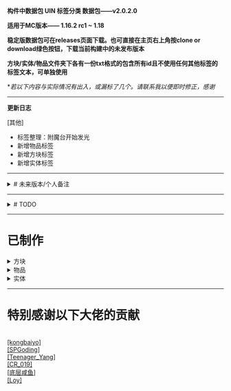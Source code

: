 **构件中数据包 UIN 标签分类 数据包——v2.0.2.0**

**适用于MC版本—— 1.16.2 rc1 ~ 1.18**

**稳定版数据包可在releases页面下载。也可直接在主页右上角按clone or download绿色按钮，下载当前构建中的未发布版本**

**方块/实体/物品文件夹下各有一份txt格式的包含所有id且不使用任何其他标签的标签文本，可单独使用**

**若以下内容与实际情况有出入，或漏标了几个。请联系我以便即时修正，感谢*


***

**更新日志**

[其他]
- 标签整理：附魔台开始发光
- 新增物品标签
- 新增方块标签
- 新增实体标签


***


<details>
<summary># 未来版本/个人备注</summary>

- 方块
	- 可能成为方块实体
		- 制箭台(minecraft:fletching_table)
	- 可能成为非方块实体
		- 床(#minecraft:beds)
	- 检查#minecraft:saplings是否会添加bamboo_sapling
	- blockstate 目前没收录的状态
		- attached,attachment,bites,bottom,charges,conditional,delay,disarmed,drag,eggs,enabled,extended,eye
		- hanging,hatch,hinge,in_wall,instrument,inverted,layers,leaves,locked,mode,moisture,note,occupied
		- part,persistent,pickles,short,signal_fire,unstable


- 物品


- 实体
	- 巨人(minecraft:giant)因没有AI，暂归类为passive
	- 铁傀儡，情况特殊，不纳入仇恨类型

</details>

***


<details>
<summary># TODO</summary>
*优先度由上至下，若有其他标签请求可在论坛内<a href="https://www.mcbbs.net/?725858" target="_blank">[回复/私信本人]</a>。实用、技术性的标签优先
<br>也可以写完后pull过来，验证过后合并*

<br>*存在部分争议的标签考虑移动到custom下，争议过大的标签将取消制作*

**谢谢各位的支持！**


- 方块
	- (同类方块标签化)
	- 非/常亮方块
	- 透光方块
	- 非完整方块——铁砧、门、耕地、半砖...
	- 占据两格的方块——如床，大箱子等


- 物品
	- (同类物品标签化)
	- 方块
	- 方块实体
	- 作物
	- 可右键物品


- 实体

</details>

***


# 已制作

<details>
<summary>方块</summary>
<br><h2>general</h2>
	<br><a href="https://raw.githubusercontent.com/ououn/UIN/master/data/uin/tags/blocks/general/amethyst.json" target="_blank">[amethyst]</a>——紫水晶
	<br><a href="https://raw.githubusercontent.com/ououn/UIN/master/data/uin/tags/blocks/general/amethyst_bud.json" target="_blank">[amethyst_bud]</a>——紫晶芽
	<br><a href="https://raw.githubusercontent.com/ououn/UIN/master/data/uin/tags/blocks/general/azaleas.json" target="_blank">[azaleas]</a>——杜鹃花丛
	<br><a href="https://raw.githubusercontent.com/ououn/UIN/master/data/uin/tags/blocks/general/chests.json" target="_blank">[chests]</a>——储物箱
	<br><a href="https://raw.githubusercontent.com/ououn/UIN/master/data/uin/tags/blocks/general/chiseled_stone.json" target="_blank">[chiseled_stone]</a>——錾制
	<br><a href="https://raw.githubusercontent.com/ououn/UIN/master/data/uin/tags/blocks/general/command_blocks.json" target="_blank">[command_blocks]</a>——命令方块
	<br><a href="https://raw.githubusercontent.com/ououn/UIN/master/data/uin/tags/blocks/general/concrete.json" target="_blank">[concrete]</a>——混凝土
	<br><a href="https://raw.githubusercontent.com/ououn/UIN/master/data/uin/tags/blocks/general/concrete_powder.json" target="_blank">[concrete_powder]</a>——混凝土粉末
	<br><a href="https://raw.githubusercontent.com/ououn/UIN/master/data/uin/tags/blocks/general/copper_blocks.json" target="_blank">[copper_blocks]</a>——铜块
	<br><a href="https://raw.githubusercontent.com/ououn/UIN/master/data/uin/tags/blocks/general/copper_cut.json" target="_blank">[copper_cut]</a>——切制铜块
	<br><a href="https://raw.githubusercontent.com/ououn/UIN/master/data/uin/tags/blocks/general/copper_exposed.json" target="_blank">[copper_exposed]</a>——斑驳铜块
	<br><a href="https://raw.githubusercontent.com/ououn/UIN/master/data/uin/tags/blocks/general/copper_oxidized.json" target="_blank">[copper_oxidized]</a>——氧化铜块
	<br><a href="https://raw.githubusercontent.com/ououn/UIN/master/data/uin/tags/blocks/general/copper_waxed.json" target="_blank">[copper_waxed]</a>——涂蜡铜块
	<br><a href="https://raw.githubusercontent.com/ououn/UIN/master/data/uin/tags/blocks/general/copper_weathered.json" target="_blank">[copper_weathered]</a>——锈蚀铜块
	<br><a href="https://raw.githubusercontent.com/ououn/UIN/master/data/uin/tags/blocks/general/cracked_stone.json" target="_blank">[cracked_stone]</a>——裂纹
	<br><a href="https://raw.githubusercontent.com/ououn/UIN/master/data/uin/tags/blocks/general/dead_coral_blocks.json" target="_blank">[dead_coral_blocks]</a>——失活的珊瑚块
	<br><a href="https://raw.githubusercontent.com/ououn/UIN/master/data/uin/tags/blocks/general/dead_coral_fans.json" target="_blank">[dead_coral_fans]</a>——失活的珊瑚扇
	<br><a href="https://raw.githubusercontent.com/ououn/UIN/master/data/uin/tags/blocks/general/dead_coral_wall_fans.json" target="_blank">[dead_coral_wall_fans]</a>——失活的墙上的珊瑚扇
	<br><a href="https://raw.githubusercontent.com/ououn/UIN/master/data/uin/tags/blocks/general/dead_corals.json" target="_blank">[dead_corals]</a>——失活的珊瑚
	<br><a href="https://raw.githubusercontent.com/ououn/UIN/master/data/uin/tags/blocks/general/deepslate_blocks.json" target="_blank">[deepslate_blocks]</a>——深层方块
	<br><a href="https://raw.githubusercontent.com/ououn/UIN/master/data/uin/tags/blocks/general/deepslate_ores.json" target="_blank">[deepslate_ores]</a>——深层矿
	<br><a href="https://raw.githubusercontent.com/ououn/UIN/master/data/uin/tags/blocks/general/dripleaf.json" target="_blank">[dripleaf]</a>——垂滴叶
	<br><a href="https://raw.githubusercontent.com/ououn/UIN/master/data/uin/tags/blocks/general/ferns.json" target="_blank">[ferns]</a>——蕨类
	<br><a href="https://raw.githubusercontent.com/ououn/UIN/master/data/uin/tags/blocks/general/fungus.json" target="_blank">[fungus]</a>——菌类
	<br><a href="https://raw.githubusercontent.com/ououn/UIN/master/data/uin/tags/blocks/general/furnaces.json" target="_blank">[furnaces]</a>——烤具
	<br><a href="https://raw.githubusercontent.com/ououn/UIN/master/data/uin/tags/blocks/general/gases.json" target="_blank">[gases]</a>——气体
	<br><a href="https://raw.githubusercontent.com/ououn/UIN/master/data/uin/tags/blocks/general/glass_blocks.json" target="_blank">[glass_blocks]</a>——玻璃
	<br><a href="https://raw.githubusercontent.com/ououn/UIN/master/data/uin/tags/blocks/general/glass_panes.json" target="_blank">[glass_panes]</a>——玻璃板
	<br><a href="https://raw.githubusercontent.com/ououn/UIN/master/data/uin/tags/blocks/general/grass.json" target="_blank">[grass]</a>——草丛
	<br><a href="https://raw.githubusercontent.com/ououn/UIN/master/data/uin/tags/blocks/general/ground_banners.json" target="_blank">[ground_banners]</a>——置地旗帜
	<br><a href="https://raw.githubusercontent.com/ououn/UIN/master/data/uin/tags/blocks/general/ground_skulls.json" target="_blank">[ground_skulls]</a>——置地头颅
	<br><a href="https://raw.githubusercontent.com/ououn/UIN/master/data/uin/tags/blocks/general/ground_torches.json" target="_blank">[ground_torches]</a>——置地火把
	<br><a href="https://raw.githubusercontent.com/ououn/UIN/master/data/uin/tags/blocks/general/infested.json" target="_blank">[infested]</a>——被虫蚀的方块
	<br><a href="https://raw.githubusercontent.com/ououn/UIN/master/data/uin/tags/blocks/general/lanterns.json" target="_blank">[lanterns]</a>——灯笼。灯笼和灵魂灯笼
	<br><a href="https://raw.githubusercontent.com/ououn/UIN/master/data/uin/tags/blocks/general/liquid.json" target="_blank">[liquid]</a>——液体
	<br><a href="https://raw.githubusercontent.com/ououn/UIN/master/data/uin/tags/blocks/general/mineral_blocks.json" target="_blank">[mineral_blocks]</a>——矿物块
	<br><a href="https://raw.githubusercontent.com/ououn/UIN/master/data/uin/tags/blocks/general/ores.json" target="_blank">[ores]</a>——原矿
	<br><a href="https://raw.githubusercontent.com/ououn/UIN/master/data/uin/tags/blocks/general/piston.json" target="_blank">[piston]</a>——活塞与其产物
	<br><a href="https://raw.githubusercontent.com/ououn/UIN/master/data/uin/tags/blocks/general/pumpkin_blocks.json" target="_blank">[pumpkin_blocks]</a>——南瓜，方块。南瓜，雕刻南瓜，南瓜灯
	<br><a href="https://raw.githubusercontent.com/ououn/UIN/master/data/uin/tags/blocks/general/raw_blocks.json" target="_blank">[raw_blocks]</a>——粗犷
	<br><a href="https://raw.githubusercontent.com/ououn/UIN/master/data/uin/tags/blocks/general/roots.json" target="_blank">[roots]</a>——菌素
	<br><a href="https://raw.githubusercontent.com/ououn/UIN/master/data/uin/tags/blocks/general/sandstones.json" target="_blank">[sandstones]</a>——砂岩
	<br><a href="https://raw.githubusercontent.com/ououn/UIN/master/data/uin/tags/blocks/general/seagrass.json" target="_blank">[seagrass]</a>——海草
	<br><a href="https://raw.githubusercontent.com/ououn/UIN/master/data/uin/tags/blocks/general/skulls.json" target="_blank">[skulls]</a>——头颅
	<br><a href="https://raw.githubusercontent.com/ououn/UIN/master/data/uin/tags/blocks/general/smooth_stone.json" target="_blank">[smooth_stone]</a>——平滑石类
	<br><a href="https://raw.githubusercontent.com/ououn/UIN/master/data/uin/tags/blocks/general/sponge.json" target="_blank">[sponge]</a>——海绵
	<br><a href="https://raw.githubusercontent.com/ououn/UIN/master/data/uin/tags/blocks/general/terracotta.json" target="_blank">[terracotta]</a>——陶瓦
	<br><a href="https://raw.githubusercontent.com/ououn/UIN/master/data/uin/tags/blocks/general/terracotta_glazed.json" target="_blank">[terracotta_glazed]</a>——带釉陶瓦
	<br><a href="https://raw.githubusercontent.com/ououn/UIN/master/data/uin/tags/blocks/general/torches.json" target="_blank">[torches]</a>——火把、红石火把
	<br><a href="https://raw.githubusercontent.com/ououn/UIN/master/data/uin/tags/blocks/general/vines.json" target="_blank">[vines]</a>——藤蔓
	<br><a href="https://raw.githubusercontent.com/ououn/UIN/master/data/uin/tags/blocks/general/wall_banners.json" target="_blank">[wall_banners]</a>——贴墙旗帜
	<br><a href="https://raw.githubusercontent.com/ououn/UIN/master/data/uin/tags/blocks/general/wall_skulls.json" target="_blank">[wall_skulls]</a>——墙上头颅
	<br><a href="https://raw.githubusercontent.com/ououn/UIN/master/data/uin/tags/blocks/general/wall_torches.json" target="_blank">[wall_torches]</a>——贴墙火把
	<br><a href="https://raw.githubusercontent.com/ououn/UIN/master/data/uin/tags/blocks/general/weighted_pressure_plates.json" target="_blank">[weighted_pressure_plates]</a>——测重压力板
<br><h2>tech</h2>
	<br><a href="https://raw.githubusercontent.com/ououn/UIN/master/data/uin/tags/blocks/tech/all.json" target="_blank">[all]</a>——所有方块
	<br><a href="https://raw.githubusercontent.com/ououn/UIN/master/data/uin/tags/blocks/tech/block_entities.json" target="_blank">[block_entities]</a>——方块实体
	<br><a href="https://raw.githubusercontent.com/ououn/UIN/master/data/uin/tags/blocks/tech/blockstate_none.json" target="_blank">[blockstate_none]</a>——无方块状态
	<br><a href="https://raw.githubusercontent.com/ououn/UIN/master/data/uin/tags/blocks/tech/components_mechanism.json" target="_blank">[components_mechanism]</a>——机械元件
	<br><a href="https://raw.githubusercontent.com/ououn/UIN/master/data/uin/tags/blocks/tech/components_power.json" target="_blank">[components_power]</a>——电源元件
	<br><a href="https://raw.githubusercontent.com/ououn/UIN/master/data/uin/tags/blocks/tech/components_redstone.json" target="_blank">[components_redstone]</a>——红石元件
	<br><a href="https://raw.githubusercontent.com/ououn/UIN/master/data/uin/tags/blocks/tech/components_transmission.json" target="_blank">[components_transmission]</a>——传输元件
	<br><a href="https://raw.githubusercontent.com/ououn/UIN/master/data/uin/tags/blocks/tech/damage.json" target="_blank">[damage]</a>——能造成伤害的方块（#campfires和sweet_berry_bush视方块状态而定，wither_rose则通过药水效果达成）
	<br><a href="https://raw.githubusercontent.com/ououn/UIN/master/data/uin/tags/blocks/tech/gravity_affected.json" target="_blank">[gravity_affected]</a>——重力影响
	<br><a href="https://raw.githubusercontent.com/ououn/UIN/master/data/uin/tags/blocks/tech/light_emit.json" target="_blank">[light_emit]</a>——光源方块（包括可能成为光源的方块，如熔炉）（flowing_lava不是方块标签，而是流体标签）
	<br><a href="https://raw.githubusercontent.com/ououn/UIN/master/data/uin/tags/blocks/tech/redstone_opaque.json" target="_blank">[redstone_opaque]</a>——不透明方块，能被红石充能
	<br><a href="https://raw.githubusercontent.com/ououn/UIN/master/data/uin/tags/blocks/tech/redstone_transparent.json" target="_blank">[redstone_transparent]</a>——透明方块，不能被红石充能（包括半砖，然而双半砖能被充能）
	<br><a href="https://raw.githubusercontent.com/ououn/UIN/master/data/uin/tags/blocks/tech/solid_full.json" target="_blank">[solid_full]</a>——完整固体方块。1x1x1碰撞箱。（不包括 灵魂沙、活塞、半砖、雪、潜影盒、蜂蜜块）
	<br><a href="https://raw.githubusercontent.com/ououn/UIN/master/data/uin/tags/blocks/tech/solid_none.json" target="_blank">[solid_none]</a>——非固体方块，完全不改变经过实体高度，完全不阻碍实体经过的方块（不包括 minecraft:snow）
	<br><a href="https://raw.githubusercontent.com/ououn/UIN/master/data/uin/tags/blocks/tech/store_item.json" target="_blank">[store_item]</a>——包含物品，能往存放物品的方块。
	- **tech/map**
	<br><a href="https://minecraft.fandom.com/wiki/Map_item_format" target="_blank">[地图颜色]</a>(https://github.com/ououn/UIN/tree/master/data/uin/tags/blocks/tech/map) uin:tech/map/0_none ~ 61_glow_lichen 由 Loy 提供技术支持 *原木取侧面色，床取床尾色。颜色见[Map Item Format]
<br><h2>tech/blockstates</h2>
	<br><a href="https://raw.githubusercontent.com/ououn/UIN/master/data/uin/tags/blocks/tech/blockstates/age.json" target="_blank">[age]</a>——年龄，植物生长的状态和火的传播状态等。可能的状态：0 ~ 25
	<br><a href="https://raw.githubusercontent.com/ououn/UIN/master/data/uin/tags/blocks/tech/blockstates/axis.json" target="_blank">[axis]</a>——轴。可能的状态：x，y，z
	<br><a href="https://raw.githubusercontent.com/ououn/UIN/master/data/uin/tags/blocks/tech/blockstates/distance.json" target="_blank">[distance]</a>——距离，距基础方块的距离。可能的状态：0 ~ 7
	<br><a href="https://raw.githubusercontent.com/ououn/UIN/master/data/uin/tags/blocks/tech/blockstates/down.json" target="_blank">[down]</a>——下方，方向。可能的状态：true，false
	<br><a href="https://raw.githubusercontent.com/ououn/UIN/master/data/uin/tags/blocks/tech/blockstates/east.json" target="_blank">[east]</a>——东方，方向。可能的状态：true，false，none，side，up
	<br><a href="https://raw.githubusercontent.com/ououn/UIN/master/data/uin/tags/blocks/tech/blockstates/face.json" target="_blank">[face]</a>——面向依附。可能的状态：ceiling，floor，wall
	<br><a href="https://raw.githubusercontent.com/ououn/UIN/master/data/uin/tags/blocks/tech/blockstates/facing.json" target="_blank">[facing]</a>——面向。包含以下可能的标签状态：nsweud，nswed，nswe
	<br><a href="https://raw.githubusercontent.com/ououn/UIN/master/data/uin/tags/blocks/tech/blockstates/facing_nswe.json" target="_blank">[facing_nswe]</a>——面向。可能的状态：north，south，west，east
	<br><a href="https://raw.githubusercontent.com/ououn/UIN/master/data/uin/tags/blocks/tech/blockstates/facing_nswed.json" target="_blank">[facing_nswed]</a>——面向。可能的状态：north，south，west，east，down
	<br><a href="https://raw.githubusercontent.com/ououn/UIN/master/data/uin/tags/blocks/tech/blockstates/facing_nsweud.json" target="_blank">[facing_nsweud]</a>——面向。可能的状态：north，south，west，east，up，down
	<br><a href="https://raw.githubusercontent.com/ououn/UIN/master/data/uin/tags/blocks/tech/blockstates/half.json" target="_blank">[half]</a>——半格。可能的状态：lower，upper，bottom，top
	<br><a href="https://raw.githubusercontent.com/ououn/UIN/master/data/uin/tags/blocks/tech/blockstates/have_item.json" target="_blank">[have_item]</a>——持物。包含了炼药台、讲台和唱片盒的5个has_xxx方块状态，可能的状态：true，false
	<br><a href="https://raw.githubusercontent.com/ououn/UIN/master/data/uin/tags/blocks/tech/blockstates/level.json" target="_blank">[level]</a>——水平。可能的状态：0 ~ 15
	<br><a href="https://raw.githubusercontent.com/ououn/UIN/master/data/uin/tags/blocks/tech/blockstates/lit.json" target="_blank">[lit]</a>——发光...是否处于发亮状态，影响光照等级。可能的状态：true，false
	<br><a href="https://raw.githubusercontent.com/ououn/UIN/master/data/uin/tags/blocks/tech/blockstates/north.json" target="_blank">[north]</a>——北方，方向。可能的状态：true，false，none，side，up
	<br><a href="https://raw.githubusercontent.com/ououn/UIN/master/data/uin/tags/blocks/tech/blockstates/open.json" target="_blank">[open]</a>——打开，存在于门与木桶。可能的状态：true，false
	<br><a href="https://raw.githubusercontent.com/ououn/UIN/master/data/uin/tags/blocks/tech/blockstates/power.json" target="_blank">[power]</a>——红石信号，传输的红石信号等级。可能的状态：0 ~ 15
	<br><a href="https://raw.githubusercontent.com/ououn/UIN/master/data/uin/tags/blocks/tech/blockstates/powered.json" target="_blank">[powered]</a>——红石充能，红石元件是否处于充能状态。可能的状态：true，false
	<br><a href="https://raw.githubusercontent.com/ououn/UIN/master/data/uin/tags/blocks/tech/blockstates/rotation.json" target="_blank">[rotation]</a>——旋转，存在于置地木牌、头颅和旗帜。可能的状态：0 ~ 15
	<br><a href="https://raw.githubusercontent.com/ououn/UIN/master/data/uin/tags/blocks/tech/blockstates/shape.json" target="_blank">[shape]</a>——连接，铁轨与楼梯的形状。可能的状态：ascending_north，ascending_south，ascending_west，ascending_east，east_west，north_south，north_east，north_west，south_east，south_west，inner_left，inner_right，outer_left，outer_right，straight
	<br><a href="https://raw.githubusercontent.com/ououn/UIN/master/data/uin/tags/blocks/tech/blockstates/snowy.json" target="_blank">[snowy]</a>——雪层。可能的状态：true，false
	<br><a href="https://raw.githubusercontent.com/ououn/UIN/master/data/uin/tags/blocks/tech/blockstates/south.json" target="_blank">[south]</a>——南方，方向。可能的状态：true，false，none，side，up
	<br><a href="https://raw.githubusercontent.com/ououn/UIN/master/data/uin/tags/blocks/tech/blockstates/stage.json" target="_blank">[stage]</a>——阶段，存在于树苗和竹子。可能的状态：0 ~ 1
	<br><a href="https://raw.githubusercontent.com/ououn/UIN/master/data/uin/tags/blocks/tech/blockstates/triggered.json" target="_blank">[triggered]</a>——触发，存在于发射器和投射器。可能的状态：true，false
	<br><a href="https://raw.githubusercontent.com/ououn/UIN/master/data/uin/tags/blocks/tech/blockstates/type.json" target="_blank">[type]</a>——类型。存在于活塞、箱子和半砖。可能的状态：normal，sticky，left，right，single，bottom，double，top
	<br><a href="https://raw.githubusercontent.com/ououn/UIN/master/data/uin/tags/blocks/tech/blockstates/up.json" target="_blank">[up]</a>——上方，方向。可能的状态：true，false
	<br><a href="https://raw.githubusercontent.com/ououn/UIN/master/data/uin/tags/blocks/tech/blockstates/waterlogged.json" target="_blank">[waterlogged]</a>——含水方块，状态可为含水或不含水的方块。可能的状态：true，false
	<br><a href="https://raw.githubusercontent.com/ououn/UIN/master/data/uin/tags/blocks/tech/blockstates/west.json" target="_blank">[west]</a>——西方，方向。可能的状态：true，false，none，side，up

</details>


<details>
<summary>物品</summary>
<br><h2>general</h2>
	<br><a href="https://raw.githubusercontent.com/ououn/UIN/master/data/uin/tags/items/general/armors.json" target="_blank">[armors]</a>——盔甲
	<br><a href="https://raw.githubusercontent.com/ououn/UIN/master/data/uin/tags/items/general/axes.json" target="_blank">[axes]</a>——斧子
	<br><a href="https://raw.githubusercontent.com/ououn/UIN/master/data/uin/tags/items/general/banner_patterns.json" target="_blank">[banner_patterns]</a>——旗帜图案
	<br><a href="https://raw.githubusercontent.com/ououn/UIN/master/data/uin/tags/items/general/boots.json" target="_blank">[boots]</a>——靴子
	<br><a href="https://raw.githubusercontent.com/ououn/UIN/master/data/uin/tags/items/general/buckets.json" target="_blank">[buckets]</a>——桶
	<br><a href="https://raw.githubusercontent.com/ououn/UIN/master/data/uin/tags/items/general/command_blocks.json" target="_blank">[command_blocks]</a>——命令方块
	<br><a href="https://raw.githubusercontent.com/ououn/UIN/master/data/uin/tags/items/general/concrete.json" target="_blank">[concrete]</a>——混凝土
	<br><a href="https://raw.githubusercontent.com/ououn/UIN/master/data/uin/tags/items/general/concrete_powder.json" target="_blank">[concrete_powder]</a>——混凝土粉末
	<br><a href="https://raw.githubusercontent.com/ououn/UIN/master/data/uin/tags/items/general/chestplates.json" target="_blank">[chestplates]</a>——胸甲
	<br><a href="https://raw.githubusercontent.com/ououn/UIN/master/data/uin/tags/items/general/dye.json" target="_blank">[dye]</a>——染料
	<br><a href="https://raw.githubusercontent.com/ououn/UIN/master/data/uin/tags/items/general/fence_gates.json" target="_blank">[fence_gates]</a>——栅栏门
	<br><a href="https://raw.githubusercontent.com/ououn/UIN/master/data/uin/tags/items/general/fish_buckets.json" target="_blank">[fish_buckets]</a>——鱼桶
	<br><a href="https://raw.githubusercontent.com/ououn/UIN/master/data/uin/tags/items/general/fungus.json" target="_blank">[fungus]</a>——菌类
	<br><a href="https://raw.githubusercontent.com/ououn/UIN/master/data/uin/tags/items/general/glass_blocks.json" target="_blank">[glass_blocks]</a>——玻璃
	<br><a href="https://raw.githubusercontent.com/ououn/UIN/master/data/uin/tags/items/general/glass_panes.json" target="_blank">[glass_panes]</a>——玻璃板
	<br><a href="https://raw.githubusercontent.com/ououn/UIN/master/data/uin/tags/items/general/grass.json" target="_blank">[grass]</a>——草丛
	<br><a href="https://raw.githubusercontent.com/ououn/UIN/master/data/uin/tags/items/general/helmets.json" target="_blank">[helmets]</a>——头盔
	<br><a href="https://raw.githubusercontent.com/ououn/UIN/master/data/uin/tags/items/general/hoes.json" target="_blank">[hoes]</a>——锄头
	<br><a href="https://raw.githubusercontent.com/ououn/UIN/master/data/uin/tags/items/general/horse_armors.json" target="_blank">[horse_armors]</a>——马凯
	<br><a href="https://raw.githubusercontent.com/ououn/UIN/master/data/uin/tags/items/general/leggings.json" target="_blank">[leggings]</a>——护腿
	<br><a href="https://raw.githubusercontent.com/ououn/UIN/master/data/uin/tags/items/general/minecarts.json" target="_blank">[minecarts]</a>——矿车
	<br><a href="https://raw.githubusercontent.com/ououn/UIN/master/data/uin/tags/items/general/mineral_blocks.json" target="_blank">[mineral_blocks]</a>——矿物块
	<br><a href="https://raw.githubusercontent.com/ououn/UIN/master/data/uin/tags/items/general/minerals.json" target="_blank">[minerals]</a>——矿物
	<br><a href="https://raw.githubusercontent.com/ououn/UIN/master/data/uin/tags/items/general/ores.json" target="_blank">[ores]</a>——原矿。镶金黑石不被视为矿石
	<br><a href="https://raw.githubusercontent.com/ououn/UIN/master/data/uin/tags/items/general/pickaxes.json" target="_blank">[pickaxes]</a>——稿子
	<br><a href="https://raw.githubusercontent.com/ououn/UIN/master/data/uin/tags/items/general/potions.json" target="_blank">[potions]</a>——药水
	<br><a href="https://raw.githubusercontent.com/ououn/UIN/master/data/uin/tags/items/general/pressure_plates.json" target="_blank">[pressure_plates]</a>——压力板
	<br><a href="https://raw.githubusercontent.com/ououn/UIN/master/data/uin/tags/items/general/rods.json" target="_blank">[rods]</a>——钓竿
	<br><a href="https://raw.githubusercontent.com/ououn/UIN/master/data/uin/tags/items/general/roots.json" target="_blank">[roots]</a>——菌素
	<br><a href="https://raw.githubusercontent.com/ououn/UIN/master/data/uin/tags/items/general/shovels.json" target="_blank">[shovels]</a>——铲子
	<br><a href="https://raw.githubusercontent.com/ououn/UIN/master/data/uin/tags/items/general/shulker_boxes.json" target="_blank">[shulker_boxes]</a>——潜影盒
	<br><a href="https://raw.githubusercontent.com/ououn/UIN/master/data/uin/tags/items/general/skulls.json" target="_blank">[skulls]</a>——头颅
	<br><a href="https://raw.githubusercontent.com/ououn/UIN/master/data/uin/tags/items/general/smooth_stone.json" target="_blank">[smooth_stone]</a>——平滑石类
	<br><a href="https://raw.githubusercontent.com/ououn/UIN/master/data/uin/tags/items/general/soups.json" target="_blank">[soups]</a>——汤
	<br><a href="https://raw.githubusercontent.com/ououn/UIN/master/data/uin/tags/items/general/spawn_eggs.json" target="_blank">[spawn_eggs]</a>——刷怪蛋
	<br><a href="https://raw.githubusercontent.com/ououn/UIN/master/data/uin/tags/items/general/sponge.json" target="_blank">[sponge]</a>——海绵
	<br><a href="https://raw.githubusercontent.com/ououn/UIN/master/data/uin/tags/items/general/swords.json" target="_blank">[swords]</a>——剑
	<br><a href="https://raw.githubusercontent.com/ououn/UIN/master/data/uin/tags/items/general/terracotta.json" target="_blank">[terracotta]</a>——陶瓦
	<br><a href="https://raw.githubusercontent.com/ououn/UIN/master/data/uin/tags/items/general/terracotta_glazed.json" target="_blank">[terracotta_glazed]</a>——带釉陶瓦
	<br><a href="https://raw.githubusercontent.com/ououn/UIN/master/data/uin/tags/items/general/weapons.json" target="_blank">[weapons]</a>——武器
	<br><a href="https://raw.githubusercontent.com/ououn/UIN/master/data/uin/tags/items/general/weighted_pressure_plates.json" target="_blank">[weighted_pressure_plates]</a>——测重压力板
<br><h2>tech</h2>
	<br><a href="https://raw.githubusercontent.com/ououn/UIN/master/data/uin/tags/items/tech/all.json" target="_blank">[all]</a>——所有物品
	<br><a href="https://raw.githubusercontent.com/ououn/UIN/master/data/uin/tags/items/tech/drinkable.json" target="_blank">[drinkable]</a>——可饮用
	<br><a href="https://raw.githubusercontent.com/ououn/UIN/master/data/uin/tags/items/tech/eatable.json" target="_blank">[eatable]</a>——可食用（不包括蛋糕，不能直接食用）
	<br><a href="https://raw.githubusercontent.com/ououn/UIN/master/data/uin/tags/items/tech/ench.json" target="_blank">[ench]</a>——附魔台可附魔物品
	<br><a href="https://raw.githubusercontent.com/ououn/UIN/master/data/uin/tags/items/tech/x_1.json" target="_blank">[x_1]</a>——最大叠堆数量 1（不包括air）
	<br><a href="https://raw.githubusercontent.com/ououn/UIN/master/data/uin/tags/items/tech/x_16.json" target="_blank">[x_16]</a>——最大叠堆数量 16（不包括air）
	<br><a href="https://raw.githubusercontent.com/ououn/UIN/master/data/uin/tags/items/tech/x_64.json" target="_blank">[x_64]</a>——最大叠堆数量 64（不包括air）
</details>


<details>
<summary>实体</summary>
<br><h2>general</h2>
	<br><a href="https://raw.githubusercontent.com/ououn/UIN/master/data/uin/tags/entity_types/general/illagers.json" target="_blank">[illagers]</a>——灾厄村民
	<br><a href="https://raw.githubusercontent.com/ououn/UIN/master/data/uin/tags/entity_types/general/item_frames.json" target="_blank">[item_frames]</a>——展示框
	<br><a href="https://raw.githubusercontent.com/ououn/UIN/master/data/uin/tags/entity_types/general/minecarts.json" target="_blank">[minecarts]</a>——矿车
	<br><a href="https://raw.githubusercontent.com/ououn/UIN/master/data/uin/tags/entity_types/general/spiders.json" target="_blank">[spiders]</a>——蜘蛛
<br><h2>tech</h2>
	<br><a href="https://raw.githubusercontent.com/ououn/UIN/master/data/uin/tags/entity_types/tech/ages.json" target="_blank">[ages]</a>——随Age变化而改变形态/碰撞箱大小（不包括药水云、经验球、物品）
	<br><a href="https://raw.githubusercontent.com/ououn/UIN/master/data/uin/tags/entity_types/tech/all.json" target="_blank">[all]</a>——所有实体
	<br><a href="https://raw.githubusercontent.com/ououn/UIN/master/data/uin/tags/entity_types/tech/aquatic.json" target="_blank">[aquatic]</a>——海洋生物，受穿刺附魔伤害影响
	<br><a href="https://raw.githubusercontent.com/ououn/UIN/master/data/uin/tags/entity_types/tech/arthropods.json" target="_blank">[arthropods]</a>——节肢生物，受节肢杀手附魔影响
	<br><a href="https://raw.githubusercontent.com/ououn/UIN/master/data/uin/tags/entity_types/tech/blocks.json" target="_blank">[blocks]</a>——方块
	<br><a href="https://raw.githubusercontent.com/ououn/UIN/master/data/uin/tags/entity_types/tech/hostile.json" target="_blank">[hostile]</a>——以玩家做区分标准，敌对型生物
			- 鸡骑士、骷髅骑士、蜘蛛骑士、杀手兔没有单独id，故不在列表内
	<br><a href="https://raw.githubusercontent.com/ououn/UIN/master/data/uin/tags/entity_types/tech/items.json" target="_blank">[items]</a>——掉落物
	<br><a href="https://raw.githubusercontent.com/ououn/UIN/master/data/uin/tags/entity_types/tech/marker.json" target="_blank">[marker]</a>——盔甲架，药水云
	<br><a href="https://raw.githubusercontent.com/ououn/UIN/master/data/uin/tags/entity_types/tech/misc.json" target="_blank">[misc]</a>——杂项
	<br><a href="https://raw.githubusercontent.com/ououn/UIN/master/data/uin/tags/entity_types/tech/mobs.json" target="_blank">[mobs]</a>——所有生物（不包括玩家）
	<br><a href="https://raw.githubusercontent.com/ououn/UIN/master/data/uin/tags/entity_types/tech/neutral.json" target="_blank">[neutral]</a>——以玩家做区分标准，中立型生物
	<br><a href="https://raw.githubusercontent.com/ououn/UIN/master/data/uin/tags/entity_types/tech/non_mobs.json" target="_blank">[non_mobs]</a>——所有非生物实体
	<br><a href="https://raw.githubusercontent.com/ououn/UIN/master/data/uin/tags/entity_types/tech/passive.json" target="_blank">[passive]</a>——以玩家做区分标准，被动型生物
	<br><a href="https://raw.githubusercontent.com/ououn/UIN/master/data/uin/tags/entity_types/tech/projectiles.json" target="_blank">[projectiles]</a>——弹射物
	<br><a href="https://raw.githubusercontent.com/ououn/UIN/master/data/uin/tags/entity_types/tech/tameable.json" target="_blank">[tameable]</a>——可驯服类型
	<br><a href="https://raw.githubusercontent.com/ououn/UIN/master/data/uin/tags/entity_types/tech/undead.json" target="_blank">[undead]</a>——不死生物，获得恢复效果时受伤
	<br><a href="https://raw.githubusercontent.com/ououn/UIN/master/data/uin/tags/entity_types/tech/vehicles.json" target="_blank">[vehicles]</a>——载具，船 & 矿车
<br><h2>custom</h2>
	<br><a href="https://raw.githubusercontent.com/ououn/UIN/master/data/uin/tags/entity_types/custom/graveborn.json" target="_blank">[graveborn]</a>——亡灵类
</details>



***
# 特别感谢以下大佬的贡献
<br><a href="https://www.mcbbs.net/?574210" target="_blank">[kongbaiyo]</a>
<br><a href="https://www.mcbbs.net/?2444378" target="_blank">[SPGoding]</a>
<br><a href="https://www.mcbbs.net/?2337994" target="_blank">[Teenager_Yang]</a>
<br><a href="https://www.mcbbs.net/?2504275" target="_blank">[CR_019]</a>
<br><a href="https://www.mcbbs.net/?894447" target="_blank">[底层咸鱼]</a>
<br><a href="https://www.mcbbs.net/?1235427" target="_blank">[Loy]</a>